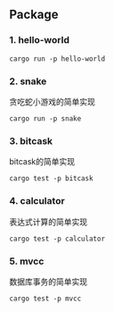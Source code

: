 ## Package

### 1. hello-world

```
cargo run -p hello-world
```

### 2. snake

贪吃蛇小游戏的简单实现

```
cargo run -p snake
```

### 3. bitcask

bitcask的简单实现

```
cargo test -p bitcask
```

### 4. calculator

表达式计算的简单实现

```
cargo test -p calculator
```

### 5. mvcc

数据库事务的简单实现

```
cargo test -p mvcc
```
